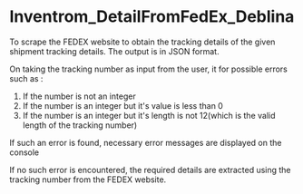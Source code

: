 # Inventrom_DetailFromFedEx_Deblina
To scrape the FEDEX website to obtain the tracking details
of the given shipment tracking details. The output is in JSON format.

On taking the tracking number as input from the user, it for possible errors such as :
 1. If the number is not an integer
 2. If the number is an integer but it's value is less than 0
 3. If the number is an integer but it's length is not 12(which is the valid length of the tracking number)

If such an error is found, necessary error messages are displayed on the console

If no such error is encountered, the required details are extracted using the tracking number from the FEDEX website.
